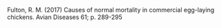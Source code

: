 Fulton, R. M. (2017) Causes of normal mortality in commercial egg-laying chickens. Avian Diseases 61; p. 289-295